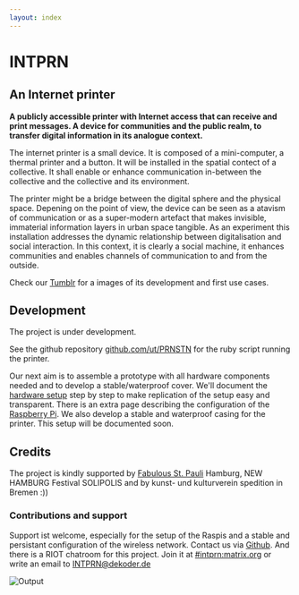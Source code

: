 ```yaml
---
layout: index
---
```


# INTPRN

## An Internet printer

**A publicly accessible printer with Internet access that can receive and print messages. A device for communities and the public realm, to transfer digital information in its analogue context.**

The internet printer is a small device. It is composed of a mini-computer, a thermal printer and a button. It will be installed in the spatial contect of a collective. It shall enable or enhance communication in-between the collective and the collective and its environment.

The printer might be a bridge between the digital sphere and the physical space. Depening on the point of view, the device can be seen as a atavism of communication or as a super-modern artefact that makes invisible, immaterial information layers in urban space tangible. As an experiment this installation addresses the dynamic relationship between digitalisation and social interaction. In this context, it is clearly a social machine, it enhances communities and enables channels of communication to and from the outside.

Check our [Tumblr](https://lets-print-the-internet.tumblr.com/) for a images of its development and first use cases.

## Development

The project is under development. 

See the github repository [github.com/ut/PRNSTN](https://github.com/ut/PRNSTN) for the ruby script running the printer.

Our next aim is to assemble a prototype with all hardware components needed and to develop a stable/waterproof cover. We'll document the [hardware setup](hardware.html) step by step to make replication of the setup easy and transparent. There is an extra page describing the configuration of the [Raspberry Pi](controller.html). We also develop a stable and waterproof casing for the printer. This setup will be documented soon.

## Credits

The project is kindly supported by [Fabulous St. Pauli](http://www.fablab-hamburg.org/) Hamburg, NEW HAMBURG Festival SOLIPOLIS and by kunst- und kulturverein spedition in Bremen :))

### Contributions and support

Support ist welcome, especially for the setup of the Raspis and a stable and persistant configuration of the wireless network. Contact us via [Github](https://github.com/ut/PRNSTN). And there is a RIOT chatroom for this project. Join it at [#intprn:matrix.org](https://riot.im/app/#/room/#intprn:matrix.org) or write an email to INTPRN@dekoder.de

![Output](https://pbs.twimg.com/media/C5XbiSoWMAIYTkd.jpg)
